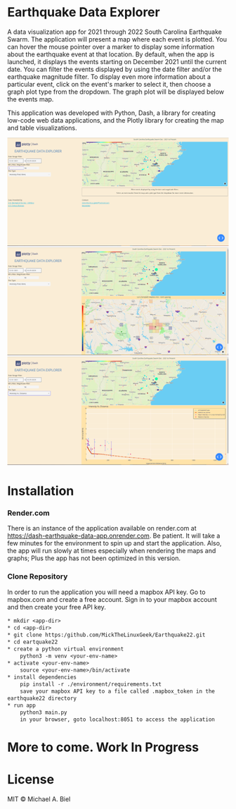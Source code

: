 # Earthquake Data Explorer

A data visualization app for 2021 through 2022 South Carolina Earthquake Swarm.  The application will present a map 
where each event is plotted.  You can hover the mouse pointer over a marker to display some information about the 
earthquake event at that location.  By default, when the app is launched, it displays the events starting on December 
2021 until the current date.  You can filter the events displayed by using the date filter and/or the earthquake 
magnitude filter.  To display even more information about a particular event, click on the event's marker to select it, 
then choose a graph plot type from the dropdown.  The graph plot will be displayed below the events map.

This application was developed with Python, Dash, a library for creating low-code web data applications, and the Plotly 
library for creating the map and table visualizations.

![App Preview](assets/images/main.png)
![App Preview](assets/images/10km.png)
![App Preview](assets/images/int_dist.png)

# Installation

### Render.com

There is an instance of the application available on render.com at https://dash-earthquake-data-app.onrender.com.
Be patient.  It will take a few minutes for the environment to spin up and start the application.  Also, the app will
run slowly at times especially when rendering the maps and graphs; Plus the app has not been optimized in this version.

### Clone Repository

In order to run the application you will need a mapbox API key.  Go to mapbox.com and create a free account.  Sign in to
your mapbox account and then create your free API key.

    * mkdir <app-dir>
    * cd <app-dir>
    * git clone https:/github.com/MickTheLinuxGeek/Earthquake22.git
    * cd eartquake22
    * create a python virtual environment
        python3 -m venv <your-env-name>
    * activate <your-env-name>
        source <your-env-name>/bin/activate
    * install dependencies
        pip install -r ./environment/requirements.txt
        save your mapbox API key to a file called .mapbox_token in the earthquake22 directory
    * run app
        python3 main.py
        in your browser, goto localhost:8051 to access the application

# More to come.  Work In Progress

# License

MIT © Michael A. Biel